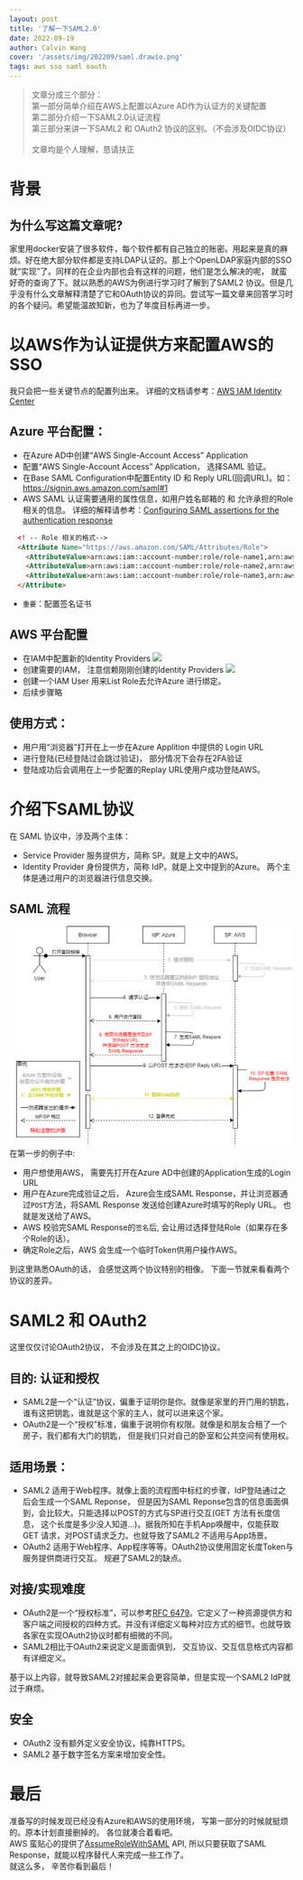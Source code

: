 ```yaml
---
layout: post
title: '了解一下SAML2.0'
date: 2022-09-19
author: Calvin Wang
cover: '/assets/img/202209/saml.drawio.png'
tags: aws sso saml oauth
---
```


> 文章分成三个部分：<br />
> 第一部分简单介绍在AWS上配置以Azure AD作为认证方的关键配置<br />
> 第二部分介绍一下SAML2.0认证流程<br />
> 第三部分来讲一下SAML2 和 OAuth2 协议的区别。（不会涉及OIDC协议）<br />
> <br />
> 文章均是个人理解，恳请扶正<br />


# 背景
## 为什么写这篇文章呢?
家里用docker安装了很多软件，每个软件都有自己独立的账密。用起来是真的麻烦。好在绝大部分软件都是支持LDAP认证的。那上个OpenLDAP家庭内部的SSO就“实现”了。同样的在企业内部也会有这样的问题，他们是怎么解决的呢， 就蛮好奇的查询了下。就以熟悉的AWS为例进行学习时了解到了SAML2 协议。但是几乎没有什么文章解释清楚了它和OAuth协议的异同。尝试写一篇文章来回答学习时的各个疑问。希望能温故知新，也为了年度目标再进一步。

# 以AWS作为认证提供方来配置AWS的SSO
我只会把一些关键节点的配置列出来。 详细的文档请参考：[AWS IAM Identity Center](https://aws.amazon.com/cn/iam/identity-center/)

## Azure 平台配置：
* 在Azure AD中创建“AWS Single-Account Access” Application
* 配置“AWS Single-Account Access” Application， 选择SAML 验证。
* 在Base SAML Configuration中配置Entity ID 和 Reply URL(回调URL)。如：https://signin.aws.amazon.com/saml#1
* AWS SAML 认证需要通用的属性信息，如用户姓名邮箱的 和 允许承担的Role相关的信息。 详细的解释请参考：[Configuring SAML assertions for the authentication response](https://docs.aws.amazon.com/zh_cn/IAM/latest/UserGuide/id_roles_providers_create_saml_assertions.html#saml_role-attribute)

```html
  <! -- Role 相关的格式--> 
  <Attribute Name="https://aws.amazon.com/SAML/Attributes/Role">
    <AttributeValue>arn:aws:iam::account-number:role/role-name1,arn:aws:iam::account-number:saml-provider/provider-name</AttributeValue>
    <AttributeValue>arn:aws:iam::account-number:role/role-name2,arn:aws:iam::account-number:saml-provider/provider-name</AttributeValue>
    <AttributeValue>arn:aws:iam::account-number:role/role-name3,arn:aws:iam::account-number:saml-provider/provider-name</AttributeValue>
  </Attribute>
```
* `重要`：配置签名证书

## AWS 平台配置
* 在IAM中配置新的Identity Providers
  ![](https://learn.microsoft.com/zh-cn/azure/active-directory/saas-apps/media/amazon-web-service-tutorial/ic795034.png)
* 创建需要的IAM， 注意信赖刚刚创建的Identity Providers
  ![](https://learn.microsoft.com/zh-cn/azure/active-directory/saas-apps/media/amazon-web-service-tutorial/ic795025.png)
* 创建一个IAM User 用来List Role去允许Azure 进行绑定。
* 后续步骤略

## 使用方式：
* 用户用“浏览器”打开在上一步在Azure Applition 中提供的 Login URL
* 进行登陆(已经登陆过会跳过验证)， 部分情况下会存在2FA验证
* 登陆成功后会调用在上一步配置的Replay URL使用户成功登陆AWS。

# 介绍下SAML协议
在 SAML 协议中，涉及两个主体：
* Service Provider 服务提供方，简称 SP。就是上文中的AWS。
* Identity Provider 身份提供方，简称 IdP。就是上文中提到的Azure。
两个主体是通过用户的浏览器进行信息交换。

## SAML 流程
![saml](/assets/img/202209/saml.drawio.png)
在第一步的例子中: 
* 用户想使用AWS， 需要先打开在Azure AD中创建的Application生成的Login URL
* 用户在Azure完成验证之后， Azure会生成SAML Response，并让浏览器通过`POST`方法，将SAML Response 发送给创建Azure时填写的Reply URL。 也就是发送给了AWS。
* AWS 校验完SAML Response的`签名`后, 会让用过选择登陆Role（如果存在多个Role的话）。
* 确定Role之后，AWS 会生成一个临时Token供用户操作AWS。

到这里熟悉OAuth的话， 会感觉这两个协议特别的相像。 下面一节就来看看两个协议的差异。

# SAML2 和 OAuth2
这里仅仅讨论OAuth2协议， 不会涉及在其之上的OIDC协议。
## 目的: 认证和授权
* SAML2是一个“认证”协议，偏重于证明你是你。就像是家里的开门用的钥匙， 谁有这把钥匙，谁就是这个家的主人，就可以进来这个家。
* OAuth2是一个“授权”标准，偏重于说明你有权限。就像是和朋友合租了一个房子，我们都有大门的钥匙， 但是我们只对自己的卧室和公共空间有使用权。

## 适用场景：
* SAML2 适用于Web程序。就像上面的流程图中标红的步骤，IdP登陆通过之后会生成一个SAML Reponse， 但是因为SAML Reponse包含的信息面面俱到，会比较大。只能选择以POST的方式与SP进行交互(GET 方法有长度信息， 这个长度是多少没人知道...)。据我所知在手机App唤醒中，仅能获取GET 请求，对POST请求乏力。也就导致了SAML2 不适用与App场景。 
* OAuth2 适用于Web程序、App程序等等。OAuth2协议使用固定长度Token与服务提供商进行交互。 规避了SAML2的缺点。

## 对接/实现难度
* OAuth2是一个“授权标准”，可以参考[RFC 6479](https://www.rfc-editor.org/rfc/rfc6749)。它定义了一种资源提供方和客户端之间授权的四种方式。并没有详细定义每种对应方式的细节。也就导致各家在实现OAuth2协议时都有细微的不同。
* SAML2相比于OAuth2来说定义是面面俱到， 交互协议、交互信息格式内容都有详细定义。

基于以上内容，就导致SAML2对接起来会更容简单，但是实现一个SAML2 IdP就过于麻烦。

## 安全
* OAuth2 没有额外定义安全协议，纯靠HTTPS。
* SAML2 基于数字签名方案来增加安全性。


# 最后
准备写的时候发现已经没有Azure和AWS的使用环境， 写第一部分的时候就挺烦的。原本计划直接删掉的。 各位就凑合着看吧。<br />
AWS 蛮贴心的提供了[AssumeRoleWithSAML](https://docs.aws.amazon.com/zh_cn/STS/latest/APIReference/API_AssumeRoleWithSAML.html) API, 所以只要获取了SAML Response，就能以程序替代人来完成一些工作了。<br />
就这么多， 辛苦你看到最后！
